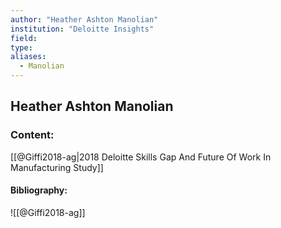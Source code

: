 ```yaml
---
author: "Heather Ashton Manolian"
institution: "Deloitte Insights"
field:
type:
aliases:
  - Manolian
---
```


## Heather Ashton Manolian

### Content:
[[@Giffi2018-ag|2018 Deloitte Skills Gap And Future Of Work In Manufacturing Study]]

#### Bibliography:

![[@Giffi2018-ag]]